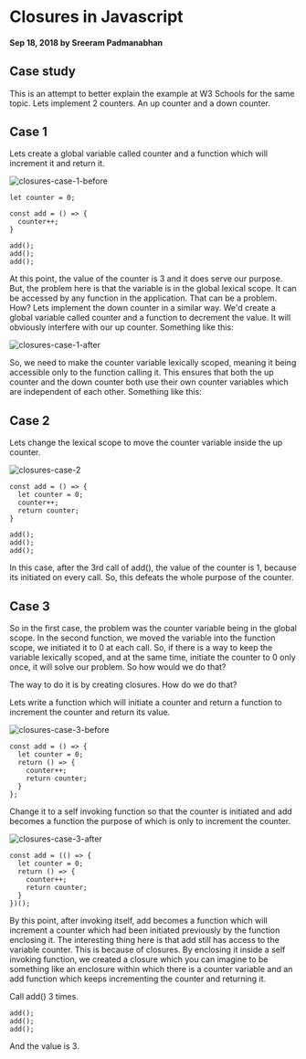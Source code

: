 # Closures in Javascript

#### Sep 18, 2018 by Sreeram Padmanabhan

## Case study

This is an attempt to better explain the example at W3 Schools for the same topic. Lets implement 2 counters. An up counter and a down counter.

## Case 1

Lets create a global variable called counter and a function which will increment it and return it.


![closures-case-1-before](/img/closures-case-1-before.png "closures-case-1-before")

    let counter = 0;

    const add = () => {
      counter++;
    }

    add();
    add();
    add();

At this point, the value of the counter is 3 and it does serve our purpose. But, the problem here is that the variable is in the global lexical scope. It can be accessed by any function in the application. That can be a problem. How? Lets implement the down counter in a similar way. We'd create a global variable called counter and a function to decrement the value. It will obviously interfere with our up counter. Something like this:

![closures-case-1-after](/img/closures-case-1-after.png "closures-case-1-after")

So, we need to make the counter variable lexically scoped, meaning it being accessible only to the function calling it. This ensures that both the up counter and the down counter both use their own counter variables which are independent of each other. Something like this:


## Case 2

Lets change the lexical scope to move the counter variable inside the up counter.

![closures-case-2](/img/closures-case-2.png "closures-case-2")

    const add = () => {
      let counter = 0;
      counter++;
      return counter;
    }

    add();
    add();
    add();

In this case, after the 3rd call of add(), the value of the counter is 1, because its initiated on every call. So, this defeats the whole purpose of the counter.

## Case 3

So in the first case, the problem was the counter variable being in the global scope. In the second function, we moved the variable into the function scope, we initiated it to 0 at each call. So, if there is a way to keep the variable lexically scoped, and at the same time, initiate the counter to 0 only once, it will solve our problem. So how would we do that?

The way to do it is by creating closures. How do we do that?

Lets write a function which will initiate a counter and return a function to increment the counter and return its value.

![closures-case-3-before](/img/closures-case-3-before.png "closures-case-3-before")

    const add = () => {
      let counter = 0;
      return () => {
        counter++;
        return counter;
      }
    };

Change it to a self invoking function so that the counter is initiated and add becomes a function the purpose of which is only to increment the counter.

![closures-case-3-after](/img/closures-case-3-after.png "closures-case-3-after")

    const add = (() => {
      let counter = 0;
      return () => {
        counter++;
        return counter;
      }
    })();

By this point, after invoking itself, add becomes a function which will increment a counter which had been initiated previously by the function enclosing it. The interesting thing here is that add still has access to the variable counter. This is because of closures. By enclosing it inside a self invoking function, we created a closure which you can imagine to be something like an enclosure within which there is a counter variable and an add function which keeps incrementing the counter and returning it.


Call add() 3 times.

    add();
    add();
    add();

And the value is 3.